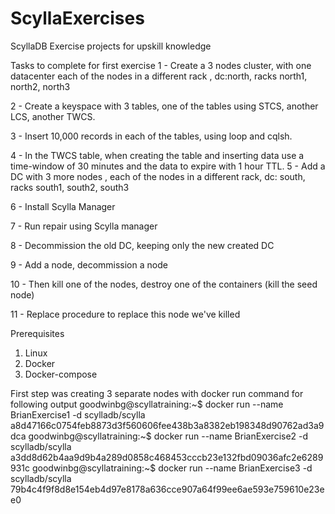 # ScyllaExercises
ScyllaDB Exercise projects for upskill knowledge 

Tasks to complete for first exercise 
1 - Create a 3 nodes cluster, with one datacenter 
each of the nodes in a different rack , dc:north, racks north1, north2, north3

2 - Create a keyspace with 3 tables, one of the tables using STCS, another LCS, another TWCS.

3 - Insert 10,000 records in each of the tables, using loop and cqlsh.

4 - In the TWCS table, when creating the table and inserting data use a time-window of 30 minutes and the data to expire with 1 hour TTL.
5 - Add a DC with 3 more nodes , each of the nodes in a different rack, dc: south, racks south1, south2, south3

6 - Install Scylla Manager

7 - Run repair using Scylla manager

8 - Decommission the old DC, keeping only the new created DC

9 - Add a node, decommission a node

10 - Then kill one of the nodes, destroy one of the containers (kill the seed node)

11 - Replace procedure to replace this node we've killed

Prerequisites
1) Linux
2) Docker
3) Docker-compose

First step was creating 3 separate nodes with docker run command for following output 
goodwinbg@scyllatraining:~$ docker run --name BrianExercise1 -d scylladb/scylla
a8d47166c0754feb8873d3f560606fee438b3a8382eb198348d90762ad3a9dca
goodwinbg@scyllatraining:~$ docker run --name BrianExercise2 -d scylladb/scylla
a3dd8d62b4aa9d9b4a289d0858c468453cccb23e132fbd09036afc2e6289931c
goodwinbg@scyllatraining:~$ docker run --name BrianExercise3 -d scylladb/scylla
79b4c4f9f8d8e154eb4d97e8178a636cce907a64f99ee6ae593e759610e23ee0
